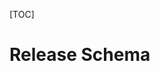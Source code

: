 [TOC]

# Release Schema

<script src="{{ STATIC_URL }}docson/widget.js" data-schema="{% url 'schema' release_name 'release-schema' %}"></script>
